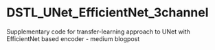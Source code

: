 # DSTL_UNet_EfficientNet_3channel
Supplementary code for transfer-learning approach to UNet with EfficientNet based encoder - medium blogpost
